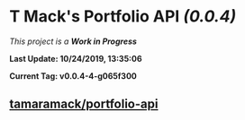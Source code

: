 # T Mack's Portfolio API *(0.0.4)*
*This project is a **Work in Progress***

**Last Update: 10/24/2019, 13:35:06**

**Current Tag: v0.0.4-4-g065f300**

## [tamaramack/portfolio-api](https://github.com/tamaramack/portfolio-api)
